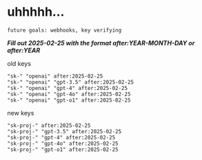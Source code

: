 # uhhhhh...

`future goals: webhooks, key verifying`



***Fill out 2025-02-25 with the format after:YEAR-MONTH-DAY or after:YEAR***

old keys
```
"sk-" "openai" after:2025-02-25
"sk-" "openai" "gpt-3.5" after:2025-02-25
"sk-" "openai" "gpt-4" after:2025-02-25
"sk-" "openai" "gpt-4o" after:2025-02-25
"sk-" "openai" "gpt-o1" after:2025-02-25
```

new keys
```
"sk-proj-" after:2025-02-25
"sk-proj-" "gpt-3.5" after:2025-02-25
"sk-proj-" "gpt-4" after:2025-02-25
"sk-proj-" "gpt-4o" after:2025-02-25
"sk-proj-" "gpt-o1" after:2025-02-25
```
